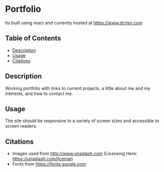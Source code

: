 # Portfolio


Its built using react and currently hosted at https://www.dcrlsn.com

## Table of Contents

 - [Description](#Description)
 - [Usage](#Usage)
 - [Citations](#Citations)

 ## Description
  Working portfolio with links to current projects, a little about me and my interests, and how to contact me.
 ## Usage
  The site should be responsive to a variety of screen sizes and accessible to screen readers.
 ## Citations
 - Images used from http://www.unsplash.com (Licensing Here: https://unsplash.com/license)
 - Fonts from https://fonts.google.com
